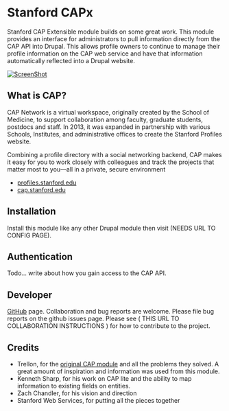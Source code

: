 # Stanford CAPx

Stanford CAP Extensible module builds on some great work. This module provides an interface for administrators to pull information directly from the CAP API into Drupal. This allows profile owners to continue to manage their profile information on the CAP web service and have that information automatically reflected into a Drupal website. 

[![ScreenShot](https://raw.github.com/GabLeRoux/WebMole/master/ressources/WebMole_Youtube_Video.png)](http://youtu.be/vt5fpE0bzSY)

## What is CAP?

CAP Network is a virtual workspace, originally created by the School of Medicine, to support collaboration among faculty, graduate students, postdocs and staff. In 2013, it was expanded in partnership with various Schools, Institutes, and administrative offices to create the Stanford Profiles website.

Combining a profile directory with a social networking backend, CAP makes it easy for you to work closely with colleagues and track the projects that matter most to you—all in a private, secure environment

* [profiles.stanford.edu](https://profiles.stanford.edu)
* [cap.stanford.edu](https://cap.stanford.edu/)

## Installation

Install this module like any other Drupal module then visit (NEEDS URL TO CONFIG PAGE). 

## Authentication

Todo... write about how you gain access to the CAP API.

## Developer

[GitHub](https://github.com/SU-SWS/stanford_capx) page.
Collaboration and bug reports are welcome. Please file bug reports on the github issues page. Please see ( THIS URL TO COLLABORATION INSTRUCTIONS ) for how to contribute to the project.

## Credits

* Trellon, for the [original CAP module](https://github.com/Stanford/CAP_drupal) and all the problems they solved. A great amount of inspiration and information was used from this module.
* Kenneth Sharp, for his work on CAP lite and the ability to map information to existing fields on entities. 
* Zach Chandler, for his vision and direction
* Stanford Web Services, for putting all the pieces together
